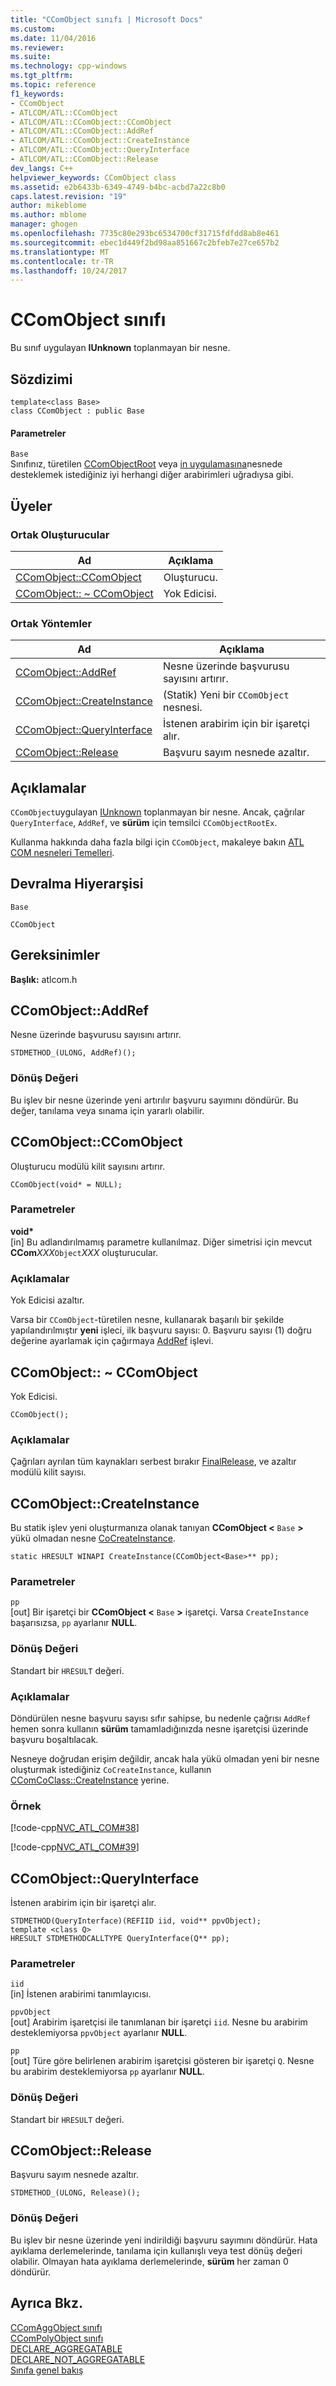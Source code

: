 ```yaml
---
title: "CComObject sınıfı | Microsoft Docs"
ms.custom: 
ms.date: 11/04/2016
ms.reviewer: 
ms.suite: 
ms.technology: cpp-windows
ms.tgt_pltfrm: 
ms.topic: reference
f1_keywords:
- CComObject
- ATLCOM/ATL::CComObject
- ATLCOM/ATL::CComObject::CComObject
- ATLCOM/ATL::CComObject::AddRef
- ATLCOM/ATL::CComObject::CreateInstance
- ATLCOM/ATL::CComObject::QueryInterface
- ATLCOM/ATL::CComObject::Release
dev_langs: C++
helpviewer_keywords: CComObject class
ms.assetid: e2b6433b-6349-4749-b4bc-acbd7a22c8b0
caps.latest.revision: "19"
author: mikeblome
ms.author: mblome
manager: ghogen
ms.openlocfilehash: 7735c80e293bc6534700cf31715fdfdd8ab8e461
ms.sourcegitcommit: ebec1d449f2bd98aa851667c2bfeb7e27ce657b2
ms.translationtype: MT
ms.contentlocale: tr-TR
ms.lasthandoff: 10/24/2017
---
```

# <a name="ccomobject-class"></a>CComObject sınıfı
Bu sınıf uygulayan **IUnknown** toplanmayan bir nesne.  
  
## <a name="syntax"></a>Sözdizimi  
  
```
template<class Base>  
class CComObject : public Base
```  
  
#### <a name="parameters"></a>Parametreler  
 `Base`  
 Sınıfınız, türetilen [CComObjectRoot](../../atl/reference/ccomobjectroot-class.md) veya [in uygulamasına](../../atl/reference/ccomobjectrootex-class.md)nesnede desteklemek istediğiniz iyi herhangi diğer arabirimleri uğradıysa gibi.  
  
## <a name="members"></a>Üyeler  
  
### <a name="public-constructors"></a>Ortak Oluşturucular  
  
|Ad|Açıklama|  
|----------|-----------------|  
|[CComObject::CComObject](#ccomobject)|Oluşturucu.|  
|[CComObject:: ~ CComObject](#dtor)|Yok Edicisi.|  
  
### <a name="public-methods"></a>Ortak Yöntemler  
  
|Ad|Açıklama|  
|----------|-----------------|  
|[CComObject::AddRef](#addref)|Nesne üzerinde başvurusu sayısını artırır.|  
|[CComObject::CreateInstance](#createinstance)|(Statik) Yeni bir `CComObject` nesnesi.|  
|[CComObject::QueryInterface](#queryinterface)|İstenen arabirim için bir işaretçi alır.|  
|[CComObject::Release](#release)|Başvuru sayım nesnede azaltır.|  
  
## <a name="remarks"></a>Açıklamalar  
 `CComObject`uygulayan [IUnknown](http://msdn.microsoft.com/library/windows/desktop/ms680509) toplanmayan bir nesne. Ancak, çağrılar `QueryInterface`, `AddRef`, ve **sürüm** için temsilci `CComObjectRootEx`.  
  
 Kullanma hakkında daha fazla bilgi için `CComObject`, makaleye bakın [ATL COM nesneleri Temelleri](../../atl/fundamentals-of-atl-com-objects.md).  
  
## <a name="inheritance-hierarchy"></a>Devralma Hiyerarşisi  
 `Base`  
  
 `CComObject`  
  
## <a name="requirements"></a>Gereksinimler  
 **Başlık:** atlcom.h  
  
##  <a name="addref"></a>CComObject::AddRef  
 Nesne üzerinde başvurusu sayısını artırır.  
  
```
STDMETHOD_(ULONG, AddRef)();
```  
  
### <a name="return-value"></a>Dönüş Değeri  
 Bu işlev bir nesne üzerinde yeni artırılır başvuru sayımını döndürür. Bu değer, tanılama veya sınama için yararlı olabilir.  
  
##  <a name="ccomobject"></a>CComObject::CComObject  
 Oluşturucu modülü kilit sayısını artırır.  
  
```
CComObject(void* = NULL);
```  
  
### <a name="parameters"></a>Parametreler  
 **void\***  
 [in] Bu adlandırılmamış parametre kullanılmaz. Diğer simetrisi için mevcut **CCom***XXX*`Object`*XXX* oluşturucular.  
  
### <a name="remarks"></a>Açıklamalar  
 Yok Edicisi azaltır.  
  
 Varsa bir `CComObject`-türetilen nesne, kullanarak başarılı bir şekilde yapılandırılmıştır **yeni** işleci, ilk başvuru sayısı: 0. Başvuru sayısı (1) doğru değerine ayarlamak için çağırmaya [AddRef](#addref) işlevi.  
  
##  <a name="dtor"></a>CComObject:: ~ CComObject  
 Yok Edicisi.  
  
```
CComObject();
```  
  
### <a name="remarks"></a>Açıklamalar  
 Çağrıları ayrılan tüm kaynakları serbest bırakır [FinalRelease](ccomobjectrootex-class.md#finalrelease), ve azaltır modülü kilit sayısı.  

  
##  <a name="createinstance"></a>CComObject::CreateInstance  
 Bu statik işlev yeni oluşturmanıza olanak tanıyan **CComObject <** `Base`  **>**  yükü olmadan nesne [CoCreateInstance](http://msdn.microsoft.com/library/windows/desktop/ms686615).  
  
```
static HRESULT WINAPI CreateInstance(CComObject<Base>** pp);
```  
  
### <a name="parameters"></a>Parametreler  
 `pp`  
 [out] Bir işaretçi bir **CComObject <** `Base`  **>**  işaretçi. Varsa `CreateInstance` başarısızsa, `pp` ayarlanır **NULL**.  
  
### <a name="return-value"></a>Dönüş Değeri  
 Standart bir `HRESULT` değeri.  
  
### <a name="remarks"></a>Açıklamalar  
 Döndürülen nesne başvuru sayısı sıfır sahipse, bu nedenle çağrısı `AddRef` hemen sonra kullanın **sürüm** tamamladığınızda nesne işaretçisi üzerinde başvuru boşaltılacak.  
  
 Nesneye doğrudan erişim değildir, ancak hala yükü olmadan yeni bir nesne oluşturmak istediğiniz `CoCreateInstance`, kullanın [CComCoClass::CreateInstance](../../atl/reference/ccomcoclass-class.md#createinstance) yerine.  
  
### <a name="example"></a>Örnek  
 [!code-cpp[NVC_ATL_COM#38](../../atl/codesnippet/cpp/ccomobject-class_1.h)]  
  
 [!code-cpp[NVC_ATL_COM#39](../../atl/codesnippet/cpp/ccomobject-class_2.cpp)]  
  
##  <a name="queryinterface"></a>CComObject::QueryInterface  
 İstenen arabirim için bir işaretçi alır.  
  
```
STDMETHOD(QueryInterface)(REFIID iid, void** ppvObject);
template <class Q>  
HRESULT STDMETHODCALLTYPE QueryInterface(Q** pp);
```  
  
### <a name="parameters"></a>Parametreler  
 `iid`  
 [in] İstenen arabirimi tanımlayıcısı.  
  
 `ppvObject`  
 [out] Arabirim işaretçisi ile tanımlanan bir işaretçi `iid`. Nesne bu arabirim desteklemiyorsa `ppvObject` ayarlanır **NULL**.  
  
 `pp`  
 [out] Türe göre belirlenen arabirim işaretçisi gösteren bir işaretçi `Q`. Nesne bu arabirim desteklemiyorsa `pp` ayarlanır **NULL**.  
  
### <a name="return-value"></a>Dönüş Değeri  
 Standart bir `HRESULT` değeri.  
  
##  <a name="release"></a>CComObject::Release  
 Başvuru sayım nesnede azaltır.  
  
```
STDMETHOD_(ULONG, Release)();
```  
  
### <a name="return-value"></a>Dönüş Değeri  
 Bu işlev bir nesne üzerinde yeni indirildiği başvuru sayımını döndürür. Hata ayıklama derlemelerinde, tanılama için kullanışlı veya test dönüş değeri olabilir. Olmayan hata ayıklama derlemelerinde, **sürüm** her zaman 0 döndürür.  
  
## <a name="see-also"></a>Ayrıca Bkz.  
 [CComAggObject sınıfı](../../atl/reference/ccomaggobject-class.md)   
 [CComPolyObject sınıfı](../../atl/reference/ccompolyobject-class.md)   
 [DECLARE_AGGREGATABLE](aggregation-and-class-factory-macros.md#declare_aggregatable)   
 [DECLARE_NOT_AGGREGATABLE](aggregation-and-class-factory-macros.md#declare_not_aggregatable)   
 [Sınıfa genel bakış](../../atl/atl-class-overview.md)
